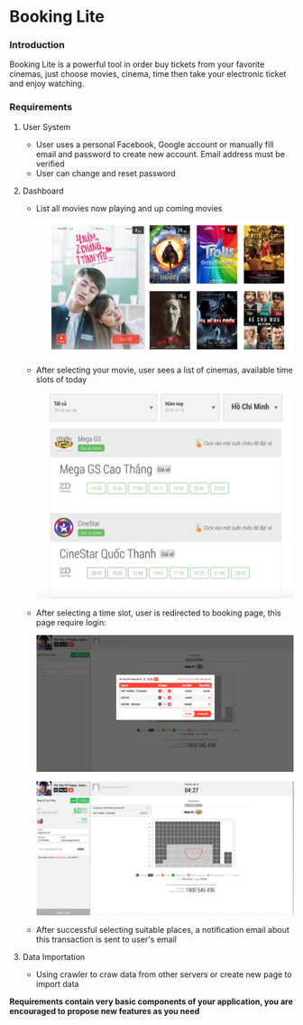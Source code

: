 # Booking Lite

### Introduction

Booking Lite is a powerful tool in order buy tickets from your favorite cinemas, just choose movies, cinema, time then take your electronic ticket and enjoy watching.

### Requirements

1. User System

   - User uses a personal Facebook, Google account or manually fill email and password to create new account. Email address must be verified
   - User can change and reset password

2. Dashboard

   - List all movies now playing and up coming movies

     ![Dashboard](./assets/movies/movies.png)

   - After selecting your movie, user sees a list of cinemas, available time slots of today

     ![cinemas](./assets/movies/cinemas.png)

   - After selecting a time slot, user is redirected to booking page, this page require login:

     ![quantity](./assets/movies/quantity.png)

     ![booking](./assets/movies/booking.png)

   - After successful selecting suitable places, a notification email about this transaction is sent to user's email 

3. Data Importation

   - Using crawler to craw data from other servers or create new page to import data


**Requirements contain very basic components of your application, you are encouraged to propose new features as you need**


